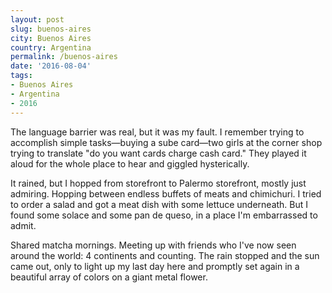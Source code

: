 ```yaml
---
layout: post
slug: buenos-aires
city: Buenos Aires
country: Argentina
permalink: /buenos-aires
date: '2016-08-04'
tags:
- Buenos Aires
- Argentina
- 2016
---
```


The language barrier was real, but it was my fault. I remember trying to accomplish simple tasks&mdash;buying a sube card&mdash;two girls at the corner shop trying to translate "do you want cards charge cash card." They played it aloud for the whole place to hear and giggled hysterically.

It rained, but I hopped from storefront to Palermo storefront, mostly just admiring. Hopping between endless buffets of meats and chimichuri. I tried to order a salad and got a meat dish with some lettuce underneath. But I found some solace and some pan de queso, in a place I'm embarrassed to admit. 

Shared matcha mornings. Meeting up with friends who I've now seen around the world: 4 continents and counting. The rain stopped and the sun came out, only to light up my last day here and promptly set again in a beautiful array of colors on a giant metal flower.